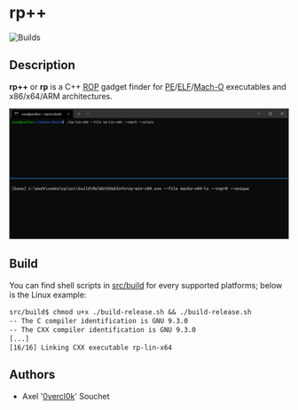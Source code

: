 # rp++

![Builds](https://github.com/0vercl0k/rp/workflows/Builds/badge.svg)

## Description

**rp++** or **rp** is a C++ [ROP](https://en.wikipedia.org/wiki/Return-oriented_programming) gadget finder for [PE](https://docs.microsoft.com/en-us/windows/win32/debug/pe-format)/[ELF](https://en.wikipedia.org/wiki/Executable_and_Linkable_Format)/[Mach-O](https://en.wikipedia.org/wiki/Mach-O) executables and x86/x64/ARM architectures.

<p align='center'>
<img src='pics/rp.gif'>
</p>

## Build

You can find shell scripts in [src/build](src/build) for every supported platforms; below is the Linux example:

```
src/build$ chmod u+x ./build-release.sh && ./build-release.sh
-- The C compiler identification is GNU 9.3.0
-- The CXX compiler identification is GNU 9.3.0
[...]
[16/16] Linking CXX executable rp-lin-x64
```

## Authors

* Axel '[0vercl0k](https://twitter.com/0vercl0k)' Souchet
